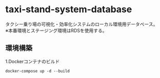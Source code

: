 # taxi-stand-system-database
タクシー乗り場の可視化・効率化システムのローカル環境用データベース。  
※本番環境とステージング環境はRDSを使用する。
## 環境構築  
1.Dockerコンテナのビルド  
```
docker-compose up -d --build
```

